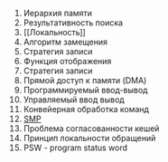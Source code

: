 1. Иерархия памяти
2. Результативность поиска
3. [[Локальность]]
4. Алгоритм замещения
5. Стратегия записи
6. Функция отображения
7. Стратегия записи
8. Прямой доступ к памяти (DMA)
9. Программируемый ввод-вывод
10. Управляемый ввод вывод
11. Конвейерная обработка команд
12. [SMP](https://kpfu.ru/portal/docs/F1799539540/SMP.pdf)
13. Проблема согласованности кешей
14. Принцип локальности обращений
15. PSW - program status word